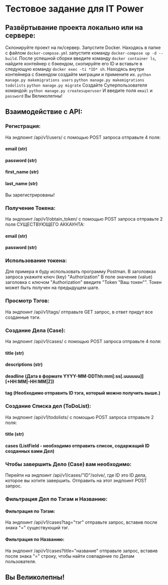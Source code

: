 # Тестовое задание для IT Power
## Развёртывание проекта локально или на сервере:
Склонируйте проект на пк/сервер.
Запустите Docker.
Находясь в папке с файлом  ```docker-compose.yml``` запустите команду  ```docker-compose up -d --build```.
После успешной сборки введите команду  ```docker container ls```, найдите контейнер с бэкендом, скопируйте его ID и вставьте в следующую команду  ```docker exec -ti *ID* sh```.
Находясь внутри контейнера с бэкендом создайте миграции и примените их.
 ```python manage.py makemigrations users```
 ```python manage.py makemigrations todolists```
 ```python manage.py migrate```
Создайте Суперпользователя командой:
 ```python manage.py createsuperuser```
И введите поля  ```email``` и  ```password```
Вы Великолепны!
## Взаимодействие с API:
### Регистрация:
На эндпоинт /api/v1/users/ с помощью POST запроса отправьте 4 поля:
#### email (str)
#### password (str)
#### first_name (str)
#### last_name (str)
Вы зарегистрированы!
### Получение Токена:
На эндпоинт /api/v1/obtain_token/ с помощью POST запроса отправьте 2 поля СУЩЕСТВУЮЩЕГО АККАУНТА:
#### email (str)
#### password (str)
### Использование токена:
Для примера я буду использовать программу Postman.
В заголовках запроса укажите ключ (key) "Authorization"
В поле значение (value) заголовка с ключом "Authorization" введите "Token "Ваш токен"". Токен может быть получен на предыдущем шаге.
### Просмотр Тэгов:
На эндпоинт /api/v1/tags/ отправьте GET запрос, в ответ придут все созданные тэги.
### Создание Дела (Case):
На эндпоинт /api/v1/cases/ с помощью POST запроса отправьте 4 поля:
#### title (str)
#### descriptions (str)
#### deadline (Дата в формате YYYY-MM-DDThh:mm[:ss[.uuuuuu]][+HH:MM|-HH:MM|Z])
#### tag (Необходимо отправить ID тэга, который можно получить выше.)
### Создание Списка дел (ToDoList):
На эндпоинт /api/v1/todolists/ с помощью POST запроса отправьте 2 поля:
#### title (str)
#### cases (ListField - необходимо отправить список, содаржащий ID созданных вами Дел)
### Чтобы завершить Дело (Case) вам необходимо:
Перейти на эндпоинт /api/v1/cases/"ID"/solve/, где ID это ID дела, которое вы хотите завершить.
Отправить на этот эндпоинт POST запрос.
### Фильтрация Дел по Тэгам и Названию:
#### Фильтрация по Тэгам:
На эндпоинт /api/v1/cases?tag="тэг" отправьте запрос, вставив после знака "=" существующий тэг.
#### Фильтрация по Названию:
На эндпоинт /api/v1/cases?title="название" отправьте запрос, вставив после знака "=" строку, чтобы найти совпадение по Делам пользователя.
## Вы Великолепны!
